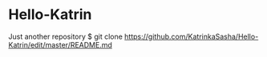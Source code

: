 # Hello-Katrin
Just another repository
$ git clone  https://github.com/KatrinkaSasha/Hello-Katrin/edit/master/README.md
